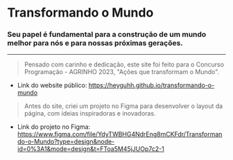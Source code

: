 # Transformando o Mundo
### Seu papel é fundamental para a construção de um mundo melhor para nós e para nossas próximas gerações. <br>

--------------

> Pensado com carinho e dedicação, este site foi feito para o Concurso Programação - AGRINHO 2023, "Ações que transformam o Mundo".
* Link do website público: https://heyguhh.github.io/transformando-o-mundo
‎ 
> Antes do site, criei um projeto no Figma para desenvolver o layout da página, com ideias inspiradoras e inovadoras.
* Link do projeto no Figma: https://www.figma.com/file/YdyTWBHG4NdrEng8mCKFdr/Transformando-o-Mundo?type=design&node-id=0%3A1&mode=design&t=FToa5M45jJUOp7c2-1
